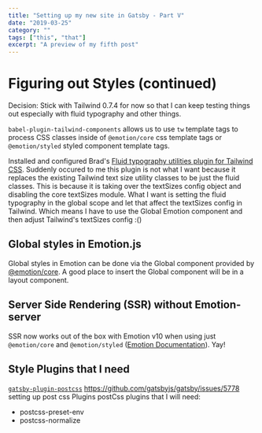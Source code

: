 ```yaml
---
title: "Setting up my new site in Gatsby - Part V"
date: "2019-03-25"
category: ""
tags: ["this", "that"]
excerpt: "A preview of my fifth post"
---
```


# Figuring out Styles (continued)

Decision: Stick with Tailwind 0.7.4 for now so that I can keep testing things out especially with fluid typography and other things.

`babel-plugin-tailwind-components` allows us to use `tw` template tags to process CSS classes inside of `@emotion/core` css template tags or `@emotion/styled` styled component template tags.

Installed and configured Brad's [Fluid typography utilities plugin for Tailwind CSS](https://github.com/bradlc/tailwindcss-fluid/). Suddenly occured to me this plugin is not what I want because it replaces the existing Tailwind text size utility classes to be just the fluid classes. This is because it is taking over the textSizes config object and disabling the core textSizes module. What I want is setting the fluid typography in the global scope and let that affect the textSizes config in Tailwind. Which means I have to use the Global Emotion component and then adjust Tailwind's textSizes config :()

## Global styles in Emotion.js

Global styles in Emotion can be done via the Global component provided by [@emotion/core](https://www.gatsbyjs.org/docs/creating-global-styles/#how-to-add-global-styles-in-gatsby-using-css-in-js). A good place to insert the Global component will be in a layout component.

## Server Side Rendering (SSR) without Emotion-server

SSR now works out of the box with Emotion v10 when using just `@emotion/core` and `@emotion/styled` ([Emotion Documentation](https://emotion.sh/docs/ssr)). Yay!

## Style Plugins that I need

[`gatsby-plugin-postcss`](https://www.gatsbyjs.org/packages/gatsby-plugin-postcss/?=)
https://github.com/gatsbyjs/gatsby/issues/5778 setting up post css Plugins
postCss plugins that I will need:

- postcss-preset-env
- postcss-normalize

